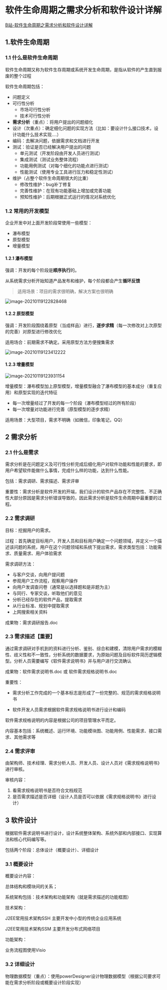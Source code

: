# 软件生命周期之需求分析和软件设计详解

[B站-软件生命周期之需求分析和软件设计详解](https://www.bilibili.com/video/BV1Pt411b7yx?from=search&seid=6801462256681185510)

## 1.软件生命周期

### 1.1 什么是软件生命周期

软件生命周期又称为软件生存周期或系统开发生命周期，是指从软件的产生直到报废的整个过程

软件生命周期包括：

- 问题定义
- 可行性分析
  - 市场可行性分析
  - 技术可行性分析
- **需求分析**（重点）：将用户提出的问题细化
- 设计（次重点）：确定细化问题的实现方法（比如：要设计什么接口技术，设计功能什么技术实现….）
- 编码：去解决问题，依据需求和文档进行开发
- 测试：验证是否已经解决用户提出的问题
  - 单元测试（开发阶段由开发人员进行测试）
  - 集成测试（测试业务整体流程）
  - 功能用例测试（对每个细化的功能点进行测试）
  - 性能测试（使用专业工具进行压力和稳定性测试）
- 维护（占整个软件生命周期很大的比重）
  - 修改性维护：bug补丁修复
  - 完善性维护：在现有功能基础上增加或完善功能
  - 预知性维护：后期根据正式运行的情况对系统优化

### 1.2 常用的开发模型

企业开发中对上面开发阶段常使用一些模型：

- 瀑布模型
- 原型模型
- 增量模型

#### 1.2.1 瀑布模型

强调：开发的每个阶段是**顺序执行**的。

从系统需求分析开始知道产品发布和维护，每个阶段都会产生**循环反馈**

> 适用场景：项目的需求很明确，解决方案也很明确

![image-20210119122828468](.\images\image-20210119122828468.png)

#### 1.2.2 原型模型

强调：开发阶段围绕着原型（当成样品）进行，**逐步求精**（每一次修改对上次原型的完善）对原型进行修改优化

适用场合：前期需求不确定。采用原型方法方便搜集需求

![image-20210119123412222](.\images\image-20210119123412222.png)

#### 1.2.3 增量模型

![image-20210119123931154](.\images\image-20210119123931154.png)

增量模型：瀑布模型加上原型模型，增量模型融合了瀑布模型的基本成分（重复应用）和原型实现的迭代特征

- 每一次增量经过了开发的每一个阶段（瀑布模型经过的所有阶段）
- 每一次增量对功能进行完善（原型模型的逐步求精）

适用场景：大型项目，需求不明确（如微信，印象笔记，QQ）

## 2 需求分析

### 2.1 什么是需求 

需求分析是在问题定义及可行性分析完成后细化用户对软件功能和性能的要求，即用户希望软件能做什么事情，完成什么样的功能，达到什么性能。

包括：需求调研、需求描述、需求评审

重要性：需求分析是软件开发的开端，我们设计的软件产品存在不完整性、不正确性大部分原因是需求分析错误导致的，因此需求分析是软件生命周期中最重要的过程。

### 2.2 需求调研

目标：挖掘用户的需求。

过程：首先确定目标用户，开发人员和目标用户确定一个问题领域，并定义一个描述该问题的系统，用户在这个问题领域和系统下提出需求，需求类型包括：功能需求、质量需求、用户体验需求

需求调研方法：

- 与客户交谈，向用户提问题
- 参观用户工作流程，观察用户操作
- 向用户发调查问卷（通常是以选择题和是非题为主）
- 与同行、专家交谈，听取他们的意见
- 分析已经存在的软件产品，提取需求
- 从行业标准、规划中提取需求
- 上网搜索相关资料

成果物：需求调研报告.doc

### 2.3 需求描述【重要】

通过需求调研对手机到的资料进行分析、鉴别、综合和建模，清除用户需求的模糊性、歧义性和不一致性，分析系统的数据要求，为原始问题及目标软件简历逻辑模型。分析人员需要编写《软件需求说明书》并与用户进行交流确认

成果物：软件需求说明书.doc 或 软件需求规格说明书.doc

重要性：

- 需求分析工作完成的一个基本标志是形成了一份完整的、规范的需求规格说明书

- 软件开发人员需求根据软件需求规格说明书进行设计和编码

软件需求规格说明的内容是根据公司的项目管理水平而定。

内容基本包括：系统概述、运行环境、功能模块图、功能用例、性能需求、接口需求、其他需求等

### 2.4 需求评审

由架构师、技术经理、需求分析人员、开发人员、设计人员对《需求规格说明书》进行审核。

审核内容：

1. 看需求规格说明书是否符合文档规范
2. 是否需求描述是否详细（设计人员是否可以依据《需求规格说明书》进行设计）

## 3 软件设计

根据软件需求说明书进行设计，设计系统整体架构、系统外部和内部接口、实现算法和核心代码编写等。

包括两个阶段：总体设计（概要设计）、详细设计

### 3.1 概要设计

概要设计内容：

总体结构和模块间的关系；

系统架构包括：技术架构和功能架构（就是需求描述的功能框图）



技术架构：

J2EE常用技术架构SSH 主要开发中小型的传统企业应用系统

J2EE常用技术架构SSM 主要开发分布式网络项目



功能架构：

业务流程图使用Visio

### 3.2 详细设计

物理数据模型（重点）：使用powerDesigner设计物理数据模型（根据公司要求可能在需求分析阶段或概要设计阶段实现）